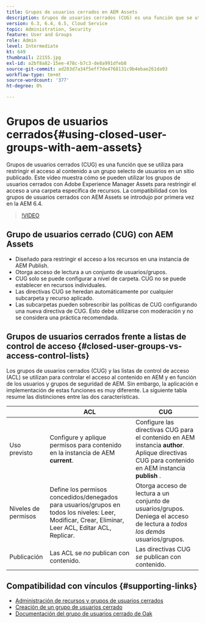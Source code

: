 ```yaml
---
title: Grupos de usuarios cerrados en AEM Assets
description: Grupos de usuarios cerrados (CUG) es una función que se utiliza para restringir el acceso al contenido a un grupo selecto de usuarios en un sitio publicado. Este vídeo muestra cómo se pueden utilizar los grupos de usuarios cerrados con Adobe Experience Manager Assets para restringir el acceso a una carpeta específica de recursos.
version: 6.3, 6.4, 6.5, Cloud Service
topic: Administration, Security
feature: User and Groups
role: Admin
level: Intermediate
kt: 649
thumbnail: 22155.jpg
exl-id: a2bf8a82-15ee-478c-b7c3-de8a991dfeb8
source-git-commit: ad203d7a34f5eff7de4768131c9b4ebae261da93
workflow-type: tm+mt
source-wordcount: '377'
ht-degree: 0%

---
```


# Grupos de usuarios cerrados{#using-closed-user-groups-with-aem-assets}

Grupos de usuarios cerrados (CUG) es una función que se utiliza para restringir el acceso al contenido a un grupo selecto de usuarios en un sitio publicado. Este vídeo muestra cómo se pueden utilizar los grupos de usuarios cerrados con Adobe Experience Manager Assets para restringir el acceso a una carpeta específica de recursos. La compatibilidad con los grupos de usuarios cerrados con AEM Assets se introdujo por primera vez en la AEM 6.4.

>[!VIDEO](https://video.tv.adobe.com/v/22155?quality=12&learn=on)

## Grupo de usuarios cerrado (CUG) con AEM Assets

* Diseñado para restringir el acceso a los recursos en una instancia de AEM Publish.
* Otorga acceso de lectura a un conjunto de usuarios/grupos.
* CUG solo se puede configurar a nivel de carpeta. CUG no se puede establecer en recursos individuales.
* Las directivas CUG se heredan automáticamente por cualquier subcarpeta y recurso aplicado.
* Las subcarpetas pueden sobrescribir las políticas de CUG configurando una nueva directiva de CUG. Esto debe utilizarse con moderación y no se considera una práctica recomendada.

## Grupos de usuarios cerrados frente a listas de control de acceso {#closed-user-groups-vs-access-control-lists}

Los grupos de usuarios cerrados (CUG) y las listas de control de acceso (ACL) se utilizan para controlar el acceso al contenido en AEM y en función de los usuarios y grupos de seguridad de AEM. Sin embargo, la aplicación e implementación de estas funciones es muy diferente. La siguiente tabla resume las distinciones entre las dos características.

|  | ACL | CUG |
| ----------------- | -------------------------------------------------------------------------------------------------------------------------------- | ----------------------------------------------------------------------------------------------------------------------------- |
| Uso previsto | Configure y aplique permisos para contenido en la instancia de AEM **current**. | Configure las directivas CUG para el contenido en AEM instancia **author**. Aplique directivas CUG para contenido en AEM instancia **publish** . |
| Niveles de permisos | Define los permisos concedidos/denegados para usuarios/grupos en todos los niveles: Leer, Modificar, Crear, Eliminar, Leer ACL, Editar ACL, Replicar. | Otorga acceso de lectura a un conjunto de usuarios/grupos. Deniega el acceso de lectura a *todos los demás* usuarios/grupos. |
| Publicación | Las ACL se *no* publican con contenido. | Las directivas CUG *se* publican con contenido. |

## Compatibilidad con vínculos {#supporting-links}

* [Administración de recursos y grupos de usuarios cerrados](https://experienceleague.adobe.com/docs/experience-manager-65/assets/managing/manage-assets.html?lang=en#closed-user-group)
* [Creación de un grupo de usuarios cerrado](https://experienceleague.adobe.com/docs/experience-manager-65/administering/security/cug.html)
* [Documentación del grupo de usuarios cerrado de Oak](https://jackrabbit.apache.org/oak/docs/security/authorization/cug.html)
